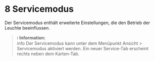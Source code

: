 # 8 Servicemodus

Der Servicemodus enthält erweiterte Einstellungen, die den Betrieb der Leuchte beeinflussen.
> ℹ️ **Information:**  
> info
Der Servicemodus kann unter dem Menüpunkt Ansicht > Servicemodus aktiviert werden. Ein neuer Service-Tab erscheint rechts neben dem Karten-Tab. 
